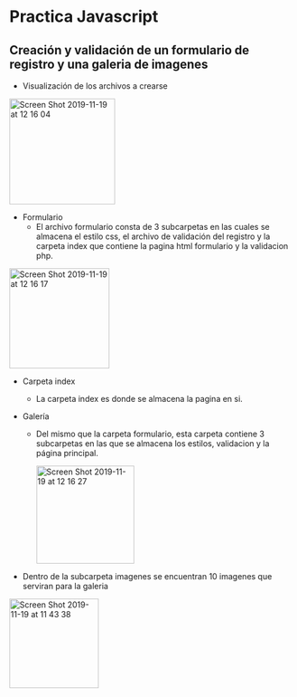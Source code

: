 # Practica Javascript 
## Creación y validación de un formulario de registro y una galeria de imagenes
- Visualización de los archivos a crearse
<img width="187" alt="Screen Shot 2019-11-19 at 12 16 04" src="https://user-images.githubusercontent.com/11546674/69170034-65bee380-0ac7-11ea-819c-a6c9ee6e0396.png">

- Formulario
  * El archivo formulario consta de 3 subcarpetas en las cuales se almacena el estilo css, el archivo de validación del registro y la carpeta index que contiene la pagina html formulario y la validacion php.    
<img width="177" alt="Screen Shot 2019-11-19 at 12 16 17" src="https://user-images.githubusercontent.com/11546674/69170322-e5e54900-0ac7-11ea-9487-f2f0bee235da.png">

- Carpeta index
   * La carpeta index es donde se almacena la pagina en si.

- Galería  
  * Del mismo que la carpeta formulario, esta carpeta contiene 3 subcarpetas en las que se almacena los estilos, validacion y la página principal.
  
    <img width="173" alt="Screen Shot 2019-11-19 at 12 16 27" src="https://user-images.githubusercontent.com/11546674/69170328-e7167600-0ac7-11ea-8fd5-fefa6b86b5e4.png">

* Dentro de la subcarpeta imagenes se encuentran 10 imagenes que serviran para la galeria
<img width="158" alt="Screen Shot 2019-11-19 at 11 43 38" src="https://user-images.githubusercontent.com/11546674/69176563-f3083500-0ad3-11ea-8591-e57ed67fd863.png">

